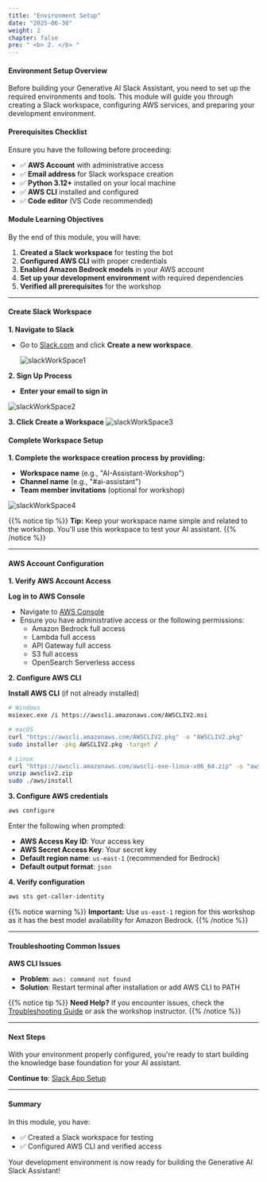 ```yaml
---
title: "Environment Setup"
date: "2025-06-30"
weight: 2
chapter: false
pre: " <b> 2. </b> "
---
```


#### Environment Setup Overview

Before building your Generative AI Slack Assistant, you need to set up the required environments and tools. This module will guide you through creating a Slack workspace, configuring AWS services, and preparing your development environment.

#### Prerequisites Checklist

Ensure you have the following before proceeding:

- ✅ **AWS Account** with administrative access
- ✅ **Email address** for Slack workspace creation
- ✅ **Python 3.12+** installed on your local machine
- ✅ **AWS CLI** installed and configured
- ✅ **Code editor** (VS Code recommended)

#### Module Learning Objectives

By the end of this module, you will have:

1. **Created a Slack workspace** for testing the bot
2. **Configured AWS CLI** with proper credentials
3. **Enabled Amazon Bedrock models** in your AWS account
4. **Set up your development environment** with required dependencies
5. **Verified all prerequisites** for the workshop

---

#### Create Slack Workspace

**1. Navigate to Slack**

- Go to [Slack.com](https://slack.com/) and click **Create a new workspace**.

  ![slackWorkSpace1](/images/2-environment-setup/slackWorkSpace1.png?width=90pc)

**2. Sign Up Process**

- **Enter your email to sign in**

![slackWorkSpace2](/images/2-environment-setup/slackWorkSpace2.png?width=90pc)

**3. Click Create a Workspace**
![slackWorkSpace3](/images/2-environment-setup/slackWorkSpace3.png?width=90pc)

#### Complete Workspace Setup

**1. Complete the workspace creation process by providing:**

- **Workspace name** (e.g., "AI-Assistant-Workshop")
- **Channel name** (e.g., "#ai-assistant")
- **Team member invitations** (optional for workshop)

![slackWorkSpace4](/images/2-environment-setup/slackWorkSpace4.png?width=91pc)

{{% notice tip %}}
**Tip:** Keep your workspace name simple and related to the workshop. You'll use this workspace to test your AI assistant.
{{% /notice %}}

---

#### AWS Account Configuration

**1. Verify AWS Account Access**

**Log in to AWS Console**

- Navigate to [AWS Console](https://console.aws.amazon.com/)
- Ensure you have administrative access or the following permissions:
  - Amazon Bedrock full access
  - Lambda full access
  - API Gateway full access
  - S3 full access
  - OpenSearch Serverless access

**2. Configure AWS CLI**

**Install AWS CLI** (if not already installed)

```bash
# Windows
msiexec.exe /i https://awscli.amazonaws.com/AWSCLIV2.msi

# macOS
curl "https://awscli.amazonaws.com/AWSCLIV2.pkg" -o "AWSCLIV2.pkg"
sudo installer -pkg AWSCLIV2.pkg -target /

# Linux
curl "https://awscli.amazonaws.com/awscli-exe-linux-x86_64.zip" -o "awscliv2.zip"
unzip awscliv2.zip
sudo ./aws/install
```

**3. Configure AWS credentials**

```bash
aws configure
```

Enter the following when prompted:

- **AWS Access Key ID**: Your access key
- **AWS Secret Access Key**: Your secret key
- **Default region name**: `us-east-1` (recommended for Bedrock)
- **Default output format**: `json`

**4. Verify configuration**

```bash
aws sts get-caller-identity
```

{{% notice warning %}}
**Important:** Use `us-east-1` region for this workshop as it has the best model availability for Amazon Bedrock.
{{% /notice %}}

---

#### Troubleshooting Common Issues

**AWS CLI Issues**

- **Problem**: `aws: command not found`
- **Solution**: Restart terminal after installation or add AWS CLI to PATH

{{% notice tip %}}
**Need Help?** If you encounter issues, check the [Troubleshooting Guide](https://docs.aws.amazon.com/cli/v1/userguide/cli-chap-troubleshooting.html) or ask the workshop instructor.
{{% /notice %}}

---

#### Next Steps

With your environment properly configured, you're ready to start building the knowledge base foundation for your AI assistant.

**Continue to**: [Slack App Setup](../3-slack_app/)

---

#### Summary

In this module, you have:

- ✅ Created a Slack workspace for testing
- ✅ Configured AWS CLI and verified access

Your development environment is now ready for building the Generative AI Slack Assistant!
